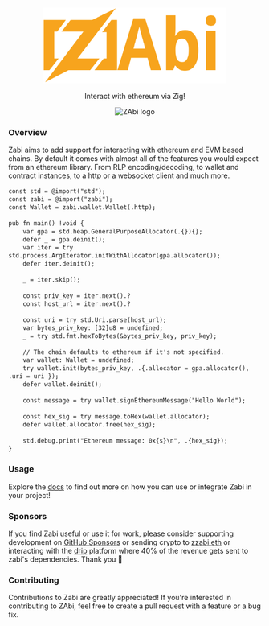 <br/>

<p align="center">
    <picture>
      <source media="(prefers-color-scheme: dark)" srcset="https://raw.githubusercontent.com/Raiden1411/zabi/main/.github/zabi.svg">
      <img alt="ZAbi logo" src="https://raw.githubusercontent.com/Raiden1411/zabi/main/.github/zabi.svg" width="auto" height="150">
    </picture>
</p>

<p align="center">
  Interact with ethereum via Zig!
<p>

<p align="center">
  <picture>
    <source media="(prefers-color-scheme: dark)" srcset="https://codecov.io/github/Raiden1411/zabi/graph/badge.svg">
    <img alt="ZAbi logo" src="https://codecov.io/github/Raiden1411/zabi/graph/badge.svg" width="auto" height="25">
  </picture>
<p>

### Overview
Zabi aims to add support for interacting with ethereum and EVM based chains. By default it comes with almost all of the features you would expect from an ethereum library. From RLP encoding/decoding, to wallet and contract instances, to a http or a websocket client and much more.

```zig
const std = @import("std");
const zabi = @import("zabi");
const Wallet = zabi.wallet.Wallet(.http);
 
pub fn main() !void {
    var gpa = std.heap.GeneralPurposeAllocator(.{}){};
    defer _ = gpa.deinit();
    var iter = try std.process.ArgIterator.initWithAllocator(gpa.allocator());
    defer iter.deinit();
 
    _ = iter.skip();
 
    const priv_key = iter.next().?
    const host_url = iter.next().?

    const uri = try std.Uri.parse(host_url);
    var bytes_priv_key: [32]u8 = undefined;
    _ = try std.fmt.hexToBytes(&bytes_priv_key, priv_key);
 
    // The chain defaults to ethereum if it's not specified.
    var wallet: Wallet = undefined;
    try wallet.init(bytes_priv_key, .{.allocator = gpa.allocator(), .uri = uri });
    defer wallet.deinit();
 
    const message = try wallet.signEthereumMessage("Hello World");

    const hex_sig = try message.toHex(wallet.allocator);
    defer wallet.allocator.free(hex_sig);

    std.debug.print("Ethereum message: 0x{s}\n", .{hex_sig});
}
```

### Usage

Explore the [docs](https://zabi.sh) to find out more on how you can use or integrate Zabi in your project!

### Sponsors

If you find Zabi useful or use it for work, please consider supporting development on [GitHub Sponsors]( https://github.com/sponsors/Raiden1411) or sending crypto to [zzabi.eth](https://etherscan.io/name-lookup-search?id=zzabi.eth) or interacting with the [drip](https://www.drips.network/app/projects/github/Raiden1411/zabi?exact) platform where 40% of the revenue gets sent to zabi's dependencies. Thank you 🙏

### Contributing

Contributions to Zabi are greatly appreciated! If you're interested in contributing to ZAbi, feel free to create a pull request with a feature or a bug fix.
